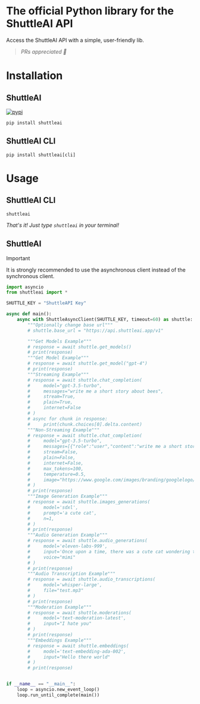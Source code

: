 # The official Python library for the ShuttleAI API
Access the ShuttleAI API with a simple, user-friendly lib.

> *PRs appreciated 🙂*
# Installation
## ShuttleAI
[![pypi](https://img.shields.io/pypi/v/shuttleai.svg?color=blue)](https://pypi.org/project/shuttleai/)
```ShellSession
pip install shuttleai
```

## ShuttleAI CLI
```ShellSession
pip install shuttleai[cli]
```

# Usage
## ShuttleAI CLI
```ShellSession
shuttleai
```
*That's it! Just type `shuttleai` in your terminal!*
## ShuttleAI
> [!IMPORTANT]
> It is strongly recommended to use the asynchronous client instead of the synchronous client.
```py
import asyncio
from shuttleai import *

SHUTTLE_KEY = "ShuttleAPI Key"

async def main():
    async with ShuttleAsyncClient(SHUTTLE_KEY, timeout=60) as shuttle:
        """Optionally change base url"""
        # shuttle.base_url = "https://api.shuttleai.app/v1"

        """Get Models Example"""
        # response = await shuttle.get_models()
        # print(response)
        """Get Model Example"""
        # response = await shuttle.get_model("gpt-4")
        # print(response)
        """Streaming Example"""
        # response = await shuttle.chat_completion(
        #     model="gpt-3.5-turbo",
        #     messages="write me a short story about bees",
        #     stream=True,
        #     plain=True,
        #     internet=False
        # )
        # async for chunk in response:
        #     print(chunk.choices[0].delta.content)
        """Non-Streaming Example"""
        # response = await shuttle.chat_completion(
        #     model="gpt-3.5-turbo",
        #     messages=[{"role":"user","content":"write me a short story about bees"}],
        #     stream=False,
        #     plain=False,
        #     internet=False,
        #     max_tokens=100,
        #     temperature=0.5,
        #     image="https://www.google.com/images/branding/googlelogo/1x/googlelogo_color_272x92dp.png"
        # )
        # print(response)
        """Image Generation Example"""
        # response = await shuttle.images_generations(
        #     model='sdxl',
        #     prompt='a cute cat',
        #     n=1,
        # )
        # print(response)
        """Audio Generation Example"""
        # response = await shuttle.audio_generations(
        #     model='eleven-labs-999',
        #     input='Once upon a time, there was a cute cat wondering through a dark, cold forest.',
        #     voice="mimi"
        # )
        # print(response)
        """Audio Transcription Example"""
        # response = await shuttle.audio_transcriptions(
        #     model='whisper-large',
        #     file="test.mp3"
        # )
        # print(response)
        """Moderation Example"""
        # response = await shuttle.moderations(
        #     model='text-moderation-latest',
        #     input="I hate you"
        # )
        # print(response)
        """Embeddings Example"""
        # response = await shuttle.embeddings(
        #     model='text-embedding-ada-002',
        #     input="Hello there world"
        # )
        # print(response)


if __name__ == "__main__":
    loop = asyncio.new_event_loop()
    loop.run_until_complete(main())
```
